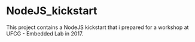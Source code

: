 # NodeJS_kickstart

This project contains a NodeJS kickstart that i prepared for a workshop at UFCG - Embedded Lab in 2017.
